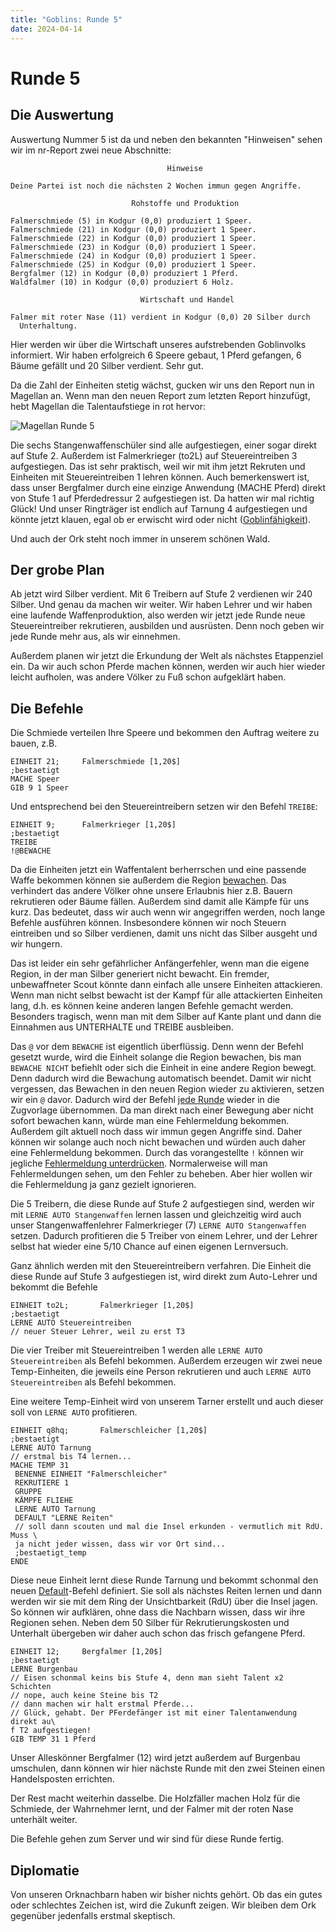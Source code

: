 ```yaml
---
title: "Goblins: Runde 5"
date: 2024-04-14
---
```

# Runde 5
## Die Auswertung
Auswertung Nummer 5 ist da und neben den bekannten "Hinweisen" sehen wir im nr-Report zwei neue Abschnitte: 
   
                                       Hinweise

    Deine Partei ist noch die nächsten 2 Wochen immun gegen Angriffe.

                               Rohstoffe und Produktion

    Falmerschmiede (5) in Kodgur (0,0) produziert 1 Speer.
    Falmerschmiede (21) in Kodgur (0,0) produziert 1 Speer.
    Falmerschmiede (22) in Kodgur (0,0) produziert 1 Speer.
    Falmerschmiede (23) in Kodgur (0,0) produziert 1 Speer.
    Falmerschmiede (24) in Kodgur (0,0) produziert 1 Speer.
    Falmerschmiede (25) in Kodgur (0,0) produziert 1 Speer.
    Bergfalmer (12) in Kodgur (0,0) produziert 1 Pferd.
    Waldfalmer (10) in Kodgur (0,0) produziert 6 Holz.

                                 Wirtschaft und Handel

    Falmer mit roter Nase (11) verdient in Kodgur (0,0) 20 Silber durch
      Unterhaltung.

Hier werden wir über die Wirtschaft unseres aufstrebenden Goblinvolks informiert. Wir haben erfolgreich 6 Speere gebaut, 1 Pferd gefangen, 6 Bäume gefällt und 20 Silber verdient. Sehr gut. 

Da die Zahl der Einheiten stetig wächst, gucken wir uns den Report nun in Magellan an. Wenn man den neuen Report zum letzten Report hinzufügt, hebt Magellan die Talentaufstiege in rot hervor:

![Magellan Runde 5](./05_Magellan_Einheiten.png "Ansicht des Verzweigungsbaume aller Einheiten in Kodgur")

Die sechs Stangenwaffenschüler sind alle aufgestiegen, einer sogar direkt auf Stufe 2. Außerdem ist Falmerkrieger (to2L) auf Steuereintreiben 3 aufgestiegen. Das ist sehr praktisch, weil wir mit ihm jetzt Rekruten und Einheiten mit Steuereintreiben 1 lehren können.
Auch bemerkenswert ist, dass unser Bergfalmer durch eine einzige Anwendung (MACHE Pferd) direkt von Stufe 1 auf Pferdedressur 2 aufgestiegen ist. Da hatten wir mal richtig Glück! Und unser Ringträger ist endlich auf Tarnung 4 aufgestiegen und könnte jetzt klauen, egal ob er erwischt wird oder nicht ([Goblinfähigkeit](https://wiki.eressea.de/index.php/Rassen#Goblins)).

Und auch der Ork steht noch immer in unserem schönen Wald.


## Der grobe Plan

Ab jetzt wird Silber verdient. Mit 6 Treibern auf Stufe 2 verdienen wir 240 Silber. Und genau da machen wir weiter. Wir haben Lehrer und wir haben eine laufende Waffenproduktion, also werden wir jetzt jede Runde neue Steuereintreiber rekrutieren, ausbilden und ausrüsten. Denn noch geben wir jede Runde mehr aus, als wir einnehmen.

Außerdem planen wir jetzt die Erkundung der Welt als nächstes Etappenziel ein. Da wir auch schon Pferde machen können, werden wir auch hier wieder leicht aufholen, was andere Völker zu Fuß schon aufgeklärt haben. 


## Die Befehle

Die Schmiede verteilen Ihre Speere und bekommen den Auftrag weitere zu bauen, z.B.

    EINHEIT 21;		Falmerschmiede [1,20$]
    ;bestaetigt
    MACHE Speer
    GIB 9 1 Speer

Und entsprechend bei den Steuereintreibern setzen wir den Befehl `TREIBE`:

    EINHEIT 9;		Falmerkrieger [1,20$]
    ;bestaetigt
    TREIBE 
    !@BEWACHE

Da die Einheiten jetzt ein Waffentalent berherrschen und eine passende Waffe bekommen können sie außerdem die Region [bewachen](https://wiki.eressea.de/index.php/BEWACHE). Das verhindert das andere Völker ohne unsere Erlaubnis hier z.B. Bauern rekrutieren oder Bäume fällen. Außerdem sind damit alle Kämpfe für uns kurz. Das bedeutet, dass wir auch wenn wir angegriffen werden, noch lange Befehle ausführen können. Insbesondere können wir noch Steuern eintreiben und so Silber verdienen, damit uns nicht das Silber ausgeht und wir hungern.

Das ist leider ein sehr gefährlicher Anfängerfehler, wenn man die eigene Region, in der man Silber generiert nicht bewacht. Ein fremder, unbewaffneter Scout könnte dann einfach alle unsere Einheiten attackieren. Wenn man nicht selbst bewacht ist der Kampf für alle attackierten Einheiten lang, d.h. es können keine anderen langen Befehle gemacht werden. Besonders tragisch, wenn man mit dem Silber auf Kante plant und dann die Einnahmen aus UNTERHALTE und TREIBE ausbleiben.

Das `@` vor dem `BEWACHE` ist eigentlich überflüssig. Denn wenn der Befehl gesetzt wurde, wird die Einheit solange die Region bewachen, bis man `BEWACHE NICHT` befiehlt oder sich die Einheit in eine andere Region bewegt. Denn dadurch wird die Bewachung automatisch beendet. Damit wir nicht vergessen, das Bewachen in den neuen Region wieder zu aktivieren, setzen wir ein `@` davor. Dadurch wird der Befehl [jede Runde](https://wiki.eressea.de/index.php/Befehl#Kurze_Befehle_dauerhaft_ausf%C3%BChren) wieder in die Zugvorlage übernommen. Da man direkt nach einer Bewegung aber nicht sofort bewachen kann, würde man eine Fehlermeldung bekommen. Außerdem gilt aktuell noch dass wir immun gegen Angriffe sind. Daher können wir solange auch noch nicht bewachen und würden auch daher eine Fehlermeldung bekommen. Durch das vorangestellte `!` können wir jegliche [Fehlermeldung unterdrücken](https://wiki.eressea.de/index.php/Befehl#Fehler_unterdr%C3%BCcken). Normalerweise will man Fehlermeldungen sehen, um den Fehler zu beheben. Aber hier wollen wir die Fehlermeldung ja ganz gezielt ignorieren. 

Die 5 Treibern, die diese Runde auf Stufe 2 aufgestiegen sind, werden wir mit `LERNE AUTO Stangenwaffen` lernen lassen und gleichzeitig wird auch unser Stangenwaffenlehrer Falmerkrieger (7) `LERNE AUTO Stangenwaffen` setzen. Dadurch profitieren die 5 Treiber von einem Lehrer, und der Lehrer selbst hat wieder eine 5/10 Chance auf einen eigenen Lernversuch.

Ganz ähnlich werden mit den Steuereintreibern verfahren. Die Einheit die diese Runde auf Stufe 3 aufgestiegen ist, wird direkt zum Auto-Lehrer und bekommt die Befehle 

    EINHEIT to2L;		Falmerkrieger [1,20$]
    ;bestaetigt
    LERNE AUTO Steuereintreiben
    // neuer Steuer Lehrer, weil zu erst T3

Die vier Treiber mit Steuereintreiben 1 werden alle `LERNE AUTO Steuereintreiben` als Befehl bekommen. Außerdem erzeugen wir zwei neue Temp-Einheiten, die jeweils eine Person rekrutieren und auch `LERNE AUTO Steuereintreiben` als Befehl bekommen.

Eine weitere Temp-Einheit wird von unserem Tarner erstellt und auch dieser soll von `LERNE AUTO` profitieren.   

    EINHEIT q8hq;		Falmerschleicher [1,20$]
    ;bestaetigt
    LERNE AUTO Tarnung
    // erstmal bis T4 lernen...
    MACHE TEMP 31
     BENENNE EINHEIT "Falmerschleicher"
     REKRUTIERE 1
     GRUPPE
     KÄMPFE FLIEHE
     LERNE AUTO Tarnung
     DEFAULT "LERNE Reiten"
     // soll dann scouten und mal die Insel erkunden - vermutlich mit RdU. Muss \
     ja nicht jeder wissen, dass wir vor Ort sind...
     ;bestaetigt_temp
    ENDE

Diese neue Einheit lernt diese Runde Tarnung und bekommt schonmal den neuen [Default](https://wiki.eressea.de/index.php/DEFAULT)-Befehl definiert. Sie soll als nächstes Reiten lernen und dann werden wir sie mit dem Ring der Unsichtbarkeit (RdU) über die Insel jagen. So können wir aufklären, ohne dass die Nachbarn wissen, dass wir ihre Regionen sehen. Neben dem 50 Silber für Rekrutierungskosten und Unterhalt übergeben wir daher auch schon das frisch gefangene Pferd. 

    EINHEIT 12;		Bergfalmer [1,20$]
    ;bestaetigt
    LERNE Burgenbau
    // Eisen schonmal keins bis Stufe 4, denn man sieht Talent x2 Schichten
    // nope, auch keine Steine bis T2
    // dann machen wir halt erstmal Pferde...
    // Glück, gehabt. Der PFerdefänger ist mit einer Talentanwendung direkt au\
    f T2 aufgestiegen!
    GIB TEMP 31 1 Pferd

Unser Alleskönner Bergfalmer (12) wird jetzt außerdem auf Burgenbau umschulen, dann können wir hier nächste Runde mit den zwei Steinen einen Handelsposten errichten. 

Der Rest macht weiterhin dasselbe. Die Holzfäller machen Holz für die Schmiede, der Wahrnehmer lernt, und der Falmer mit der roten Nase unterhält weiter.

Die Befehle gehen zum Server und wir sind für diese Runde fertig.

## Diplomatie

Von unseren Orknachbarn haben wir bisher nichts gehört. Ob das ein gutes oder schlechtes Zeichen ist, wird die Zukunft zeigen. Wir bleiben dem Ork gegenüber jedenfalls erstmal skeptisch.